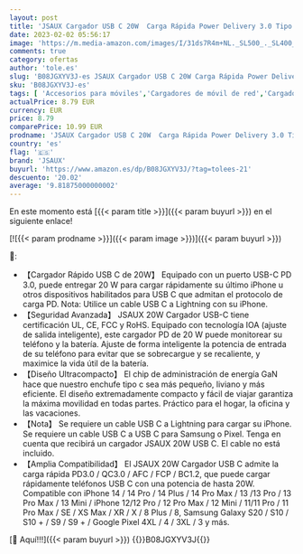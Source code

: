 ```yaml
---
layout: post
title: 'JSAUX Cargador USB C 20W  Carga Rápida Power Delivery 3.0 Tipo C Cargador Adaptador Compatible con iPhone 14/14 Pro/14 Plus/14 Pro Max iPhone 13/13 Mini/13 Pro/13 Pro Max/12/12 Pro Max/11 iPad Pro/Air'
date: 2023-02-02 05:56:17
image: 'https://m.media-amazon.com/images/I/31ds7R4m+NL._SL500_._SL400_.jpg'
comments: true
category: ofertas
author: 'tole.es'
slug: 'B08JGXYV3J-es JSAUX Cargador USB C 20W Carga Rápida Power Delivery 3.0...'
sku: 'B08JGXYV3J-es'
tags: [ 'Accesorios para móviles','Cargadores de móvil de red','Cargadores para móviles','Comunicación móvil y accesorios','Electrónica','ipad','iphone','jsaux','🇪🇸', ]
actualPrice: 8.79 EUR
currency: EUR
price: 8.79
comparePrice: 10.99 EUR
prodname: 'JSAUX Cargador USB C 20W  Carga Rápida Power Delivery 3.0 Tipo C Cargador Adaptador Compatible con iPhone 14/14 Pro/14 Plus/14 Pro Max iPhone 13/13 Mini/13 Pro/13 Pro Max/12/12 Pro Max/11 iPad Pro/Air'
country: 'es'
flag: '🇪🇸'
brand: 'JSAUX'
buyurl: 'https://www.amazon.es/dp/B08JGXYV3J/?tag=tolees-21'
descuento: '20.02'
average: '9.81875000000002'
---
```


En este momento está [{{< param title >}}]({{< param buyurl >}}) en el siguiente enlace!

[![{{< param prodname >}}]({{< param image >}})]({{< param buyurl >}})

🔎:

- 【Cargador Rápido USB C de 20W】 Equipado con un puerto USB-C PD 3.0, puede entregar 20 W para cargar rápidamente su último iPhone u otros dispositivos habilitados para USB C que admitan el protocolo de carga PD. Nota: Utilice un cable USB C a Lightning con su iPhone.
- 【Seguridad Avanzada】 JSAUX 20W Cargador USB-C tiene certificación UL, CE, FCC y RoHS. Equipado con tecnología IOA (ajuste de salida inteligente), este cargador PD de 20 W puede monitorear su teléfono y la batería. Ajuste de forma inteligente la potencia de entrada de su teléfono para evitar que se sobrecargue y se recaliente, y maximice la vida útil de la batería.
- 【Diseño Ultracompacto】 El chip de administración de energía GaN hace que nuestro enchufe tipo c sea más pequeño, liviano y más eficiente. El diseño extremadamente compacto y fácil de viajar garantiza la máxima movilidad en todas partes. Práctico para el hogar, la oficina y las vacaciones.
- 【Nota】 Se requiere un cable USB C a Lightning para cargar su iPhone. Se requiere un cable USB C a USB C para Samsung o Pixel. Tenga en cuenta que recibirá un cargador JSAUX 20W USB C. El cable no está incluido.
- 【Amplia Compatibilidad】 El JSAUX 20W Cargador USB C admite la carga rápida PD3.0 / QC3.0 / AFC / FCP / BC1.2, que puede cargar rápidamente teléfonos USB C con una potencia de hasta 20W. Compatible con iPhone 14 / 14 Pro / 14 Plus / 14 Pro Max / 13 /13 Pro / 13 Pro Max / 13 Mini / iPhone 12/12 Pro / 12 Pro Max / 12 Mini / 11/11 Pro / 11 Pro Max / SE / XS Max / XR / X / 8 Plus / 8, Samsung Galaxy S20 / S10 / S10 + / S9 / S9 + / Google Pixel 4XL / 4 / 3XL / 3 y más.

[🛒 Aquí!!!]({{< param buyurl >}})
{{<world>}}B08JGXYV3J{{</world>}}
